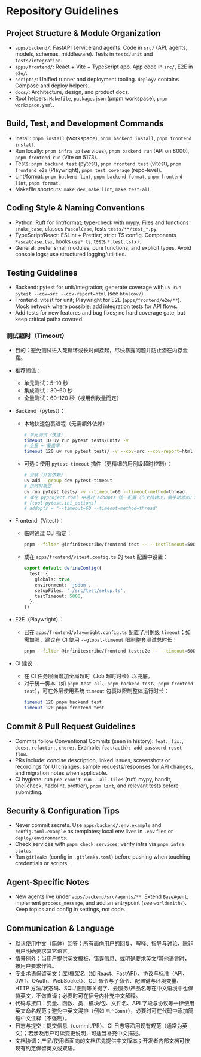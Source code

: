 # Repository Guidelines

## Project Structure & Module Organization

- `apps/backend/`: FastAPI service and agents. Code in `src/` (API, agents, models, schemas, middleware). Tests in `tests/unit` and `tests/integration`.
- `apps/frontend/`: React + Vite + TypeScript app. App code in `src/`, E2E in `e2e/`.
- `scripts/`: Unified runner and deployment tooling. `deploy/` contains Compose and deploy helpers.
- `docs/`: Architecture, design, and product docs.
- Root helpers: `Makefile`, `package.json` (pnpm workspace), `pnpm-workspace.yaml`.

## Build, Test, and Development Commands

- Install: `pnpm install` (workspace), `pnpm backend install`, `pnpm frontend install`.
- Run locally: `pnpm infra up` (services), `pnpm backend run` (API on 8000), `pnpm frontend run` (Vite on 5173).
- Tests: `pnpm backend test` (pytest), `pnpm frontend test` (vitest), `pnpm frontend e2e` (Playwright), `pnpm test coverage` (repo-level).
- Lint/format: `pnpm backend lint`, `pnpm backend format`, `pnpm frontend lint`, `pnpm format`.
- Makefile shortcuts: `make dev`, `make lint`, `make test-all`.

## Coding Style & Naming Conventions

- Python: Ruff for lint/format; type-check with mypy. Files and functions `snake_case`, classes `PascalCase`, tests `tests/**/test_*.py`.
- TypeScript/React: ESLint + Prettier; strict TS config. Components `PascalCase.tsx`, hooks `use*.ts`, tests `*.test.ts(x)`.
- General: prefer small modules, pure functions, and explicit types. Avoid console logs; use structured logging/utilities.

## Testing Guidelines

- Backend: pytest for unit/integration; generate coverage with `uv run pytest --cov=src --cov-report=html` (see `htmlcov/`).
- Frontend: vitest for unit; Playwright for E2E (`apps/frontend/e2e/**`). Mock network where possible; add integration tests for API flows.
- Add tests for new features and bug fixes; no hard coverage gate, but keep critical paths covered.

### 测试超时（Timeout）

- 目的：避免测试进入死循环或长时间挂起，尽快暴露问题并防止潜在内存泄露。
- 推荐阈值：
  - 单元测试：5–10 秒
  - 集成测试：30–60 秒
  - 全量测试：60–120 秒（视用例数量而定）

- Backend（pytest）：
  - 本地快速包裹进程（无需额外依赖）：
    ```bash
    # 单元测试（快速）
    timeout 10 uv run pytest tests/unit/ -v
    # 全量 + 覆盖率
    timeout 120 uv run pytest tests/ -v --cov=src --cov-report=html
    ```
  - 可选：使用 `pytest-timeout` 插件（更精细的用例级超时控制）：
    ```bash
    # 安装（开发依赖）
    uv add --group dev pytest-timeout
    # 运行时指定
    uv run pytest tests/ -v --timeout=60 --timeout-method=thread
    # 或在 pyproject.toml 中通过 addopts 统一配置（仅文档建议，需手动添加）：
    # [tool.pytest.ini_options]
    # addopts = "--timeout=60 --timeout-method=thread"
    ```

- Frontend（Vitest）：
  - 临时通过 CLI 指定：
    ```bash
    pnpm --filter @infinitescribe/frontend test -- --testTimeout=5000
    ```
  - 或在 `apps/frontend/vitest.config.ts` 的 `test` 配置中设置：
    ```ts
    export default defineConfig({
      test: {
        globals: true,
        environment: 'jsdom',
        setupFiles: './src/test/setup.ts',
        testTimeout: 5000,
      },
    })
    ```

- E2E（Playwright）：
  - 已在 `apps/frontend/playwright.config.ts` 配置了用例级 `timeout`；如需加强，建议在 CI 使用 `--global-timeout` 限制整套测试总时长：
    ```bash
    pnpm --filter @infinitescribe/frontend test:e2e -- --timeout=60000 --global-timeout=300000
    ```

- CI 建议：
  - 在 CI 任务层面增加全局超时（Job 超时时长）以兜底。
  - 对于统一脚本（如 `pnpm test all`、`pnpm backend test`、`pnpm frontend test`），可在外层使用系统 `timeout` 包裹以限制整体运行时长：
    ```bash
    timeout 120 pnpm backend test
    timeout 120 pnpm frontend test
    ```

## Commit & Pull Request Guidelines

- Commits follow Conventional Commits (seen in history): `feat:`, `fix:`, `docs:`, `refactor:`, `chore:`. Example: `feat(auth): add password reset flow`.
- PRs include: concise description, linked issues, screenshots or recordings for UI changes, sample requests/responses for API changes, and migration notes when applicable.
- CI hygiene: run `pre-commit run --all-files` (ruff, mypy, bandit, shellcheck, hadolint, prettier), `pnpm lint`, and relevant tests before submitting.

## Security & Configuration Tips

- Never commit secrets. Use `apps/backend/.env.example` and `config.toml.example` as templates; local env lives in `.env` files or `deploy/environments`.
- Check services with `pnpm check:services`; verify infra via `pnpm infra status`.
- Run `gitleaks` (config in `.gitleaks.toml`) before pushing when touching credentials or scripts.

## Agent-Specific Notes

- New agents live under `apps/backend/src/agents/**`. Extend `BaseAgent`, implement `process_message`, and add an entrypoint (see `worldsmith/`). Keep topics and config in settings, not code.

## Communication & Language

- 默认使用中文（简体）回答：所有面向用户的回复、解释、指导与讨论，除非用户明确要求其它语言。
- 情景例外：当用户提供英文模板、错误信息、或明确要求英文/其他语言时，按用户要求作答。
- 专业术语保留英文：库/框架名（如 React、FastAPI）、协议与标准（API、JWT、OAuth、WebSocket）、CLI 命令与子命令、配置键与环境变量、HTTP 方法/状态码、SQL/正则等关键字、云服务/产品名等在中文语境中也保持英文，不做直译；必要时可在括号内补充中文解释。
- 代码与接口：变量、函数、类、模块/包、文件名、API 字段与协议等一律使用英文命名规范；避免中英文混排（例如 `用户Count`），必要时可在代码中添加简短中文注释（不强制）。
- 日志与提交：提交信息（commit/PR）、CI 日志等沿用现有规范（通常为英文）；若涉及用户可读变更说明，可适当补充中文描述。
- 文档协调：产品/使用者面向的文档优先提供中文版本；开发者内部文档可按现有约定保留英文或双语。
